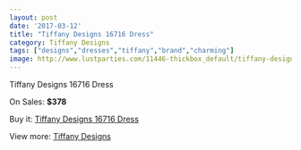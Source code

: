 ```yaml
---
layout: post
date: '2017-03-12'
title: "Tiffany Designs 16716 Dress"
category: Tiffany Designs
tags: ["designs","dresses","tiffany","brand","charming"]
image: http://www.lustparties.com/11446-thickbox_default/tiffany-designs-16716-dress.jpg
---
```

Tiffany Designs 16716 Dress

On Sales: **$378**
<a href="https://www.lustparties.com/en/tiffany-designs/4115-tiffany-designs-16716-dress.html"><amp-img layout="responsive" width="600" height="600" src="//www.lustparties.com/11446-thickbox_default/tiffany-designs-16716-dress.jpg" alt="Tiffany Designs 16716 Dress 0" /></a>
<a href="https://www.lustparties.com/en/tiffany-designs/4115-tiffany-designs-16716-dress.html"><amp-img layout="responsive" width="600" height="600" src="//www.lustparties.com/11447-thickbox_default/tiffany-designs-16716-dress.jpg" alt="Tiffany Designs 16716 Dress 1" /></a>

Buy it: [Tiffany Designs 16716 Dress](https://www.lustparties.com/en/tiffany-designs/4115-tiffany-designs-16716-dress.html "Tiffany Designs 16716 Dress")

View more: [Tiffany Designs](https://www.lustparties.com/en/19-tiffany-designs "Tiffany Designs")